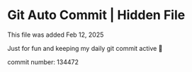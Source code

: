 # Git Auto Commit | Hidden File

This file was added Feb 12, 2025

Just for fun and keeping my daily git commit active 🤪

commit number: 134472
